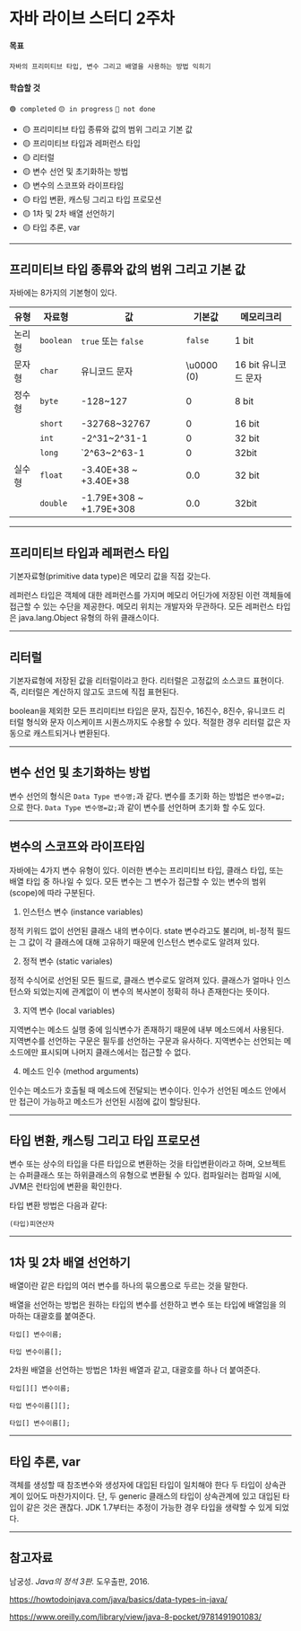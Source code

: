 # 자바 라이브 스터디 2주차

#### 목표

```
자바의 프리미티브 타입, 변수 그리고 배열을 사용하는 방법 익히기
```

#### 학습할 것

`🟢 completed` `🟡 in progress` `🔘 not done`

- 🟡 프리미티브 타입 종류와 값의 범위 그리고 기본 값
- 🟡 프리미티브 타입과 레퍼런스 타입
- 🟡 리터럴
- 🟡 변수 선언 및 초기화하는 방법
- 🟡 변수의 스코프와 라이프타임
- 🟡 타입 변환, 캐스팅 그리고 타입 프로모션
- 🟡 1차 및 2차 배열 선언하기
- 🟡 타입 추론, var

---

## 프리미티브 타입 종류와 값의 범위 그리고 기본 값

자바에는 8가지의 기본형이 있다.

|유형|자료형|값|기본값|메모리크리|
|---|---|---|---|---|
|논리형| `boolean` | `true` 또는 `false`  | `false`  | 1 bit |
|문자형| `char`    | 유니코드 문자 | \u0000 (0)  | 16 bit 유니코드 문자  |
|정수형| `byte`    | -128~127  | 0  | 8 bit  |
|     | `short`    | -32768~32767  | 0  |  16 bit |
|     | `int`    | -2^31~2^31-1  | 0  | 32 bit  |
|     | `long`    |  `2^63~2^63-1 | 0  | 32bit  |
|실수형| `float`    | -3.40E+38 ~ +3.40E+38  | 0.0  | 32 bit  |
|     | `double`    | -1.79E+308 ~ +1.79E+308  | 0.0  | 32bit  |

---

## 프리미티브 타입과 레퍼런스 타입

기본자료형(primitive data type)은 메모리 값을 직접 갖는다. 

레퍼런스 타입은 객체에 대한 레퍼런스를 가지며 메모리 어딘가에 저장된 이런 객체들에 접근할 수 있는 수단을 제공한다. 메모리 위치는 개발자와 무관하다. 모든 레퍼런스 타입은 java.lang.Object 유형의 하위 클래스이다.

---

## 리터럴

기본자료형에 저장된 값을 리터럴이라고 한다. 리터럴은 고정값의 소스코드 표현이다. 즉, 리터럴은 계산하지 않고도 코드에 직접 표현된다.

boolean을 제외한 모든 프리미티브 타입은 문자, 집진수, 16진수, 8진수, 유니코드 리터럴 형식와 문자 이스케이프 시퀀스까지도 수용할 수 있다. 적절한 경우 리터럴 값은 자동으로 캐스트되거나 변환된다. 

---

## 변수 선언 및 초기화하는 방법

변수 선언의 형식은 `Data Type 변수명;`과 같다.
변수를 초기화 하는 방법은 `변수명=값;`으로 한다.
`Data Type 변수명=값;`과 같이 변수를 선언하며 초기화 할 수도 있다.

---

## 변수의 스코프와 라이프타임

자바에는 4가지 변수 유형이 있다. 이러한 변수는 프리미티브 타입, 클래스 타입, 또는 배열 타입 중 하나일 수 있다. 모든 변수는 그 변수가 접근할 수 있는 변수의 범위(scope)에 따라 구분된다.

1. 인스턴스 변수 (instance variables)

정적 키워드 없이 선언된 클래스 내의 변수이다. state 변수라고도 불리며, 비-정적 필드는 그 값이 각 클래스에 대해 고유하기 때문에 인스턴스 변수로도 알려져 있다. 

2. 정적 변수 (static variales)

정적 수식어로 선언된 모든 필드로, 클래스 변수로도 알려져 있다. 클래스가 얼마나 인스턴스와 되었는지에 관계없이 이 변수의 복사본이 정확히 하나 존재한다는 뜻이다.

3. 지역 변수 (local variables)

지역변수는 메소드 실행 중에 임식변수가 존재하기 때문에 내부 메소드에서 사용된다. 지역변수를 선언하는 구문은 필두를 선언하는 구문과 유사하다. 지역변수는 선언되는 메소드에만 표시되며 나머지 클래스에서는 접근할 수 없다.

4. 메소드 인수 (method arguments)

인수는 메소드가 호출될 때 메소드에 전달되는 변수이다. 인수가 선언된 메소드 안에서만 접근이 가능하고 메소드가 선언된 시점에 값이 할당된다.

---

## 타입 변환, 캐스팅 그리고 타입 프로모션

변수 또는 상수의 타입을 다른 타입으로 변환하는 것을 타입변환이라고 하며, 오브젝트는 슈퍼클래스 또는 하위클래스의 유형으로 변환될 수 있다. 컴파일러는 컴파일 시에, JVM은 런타임에 변환을 확인한다.

타입 변환 방법은 다음과 같다:

```(타입)피연산자```

---

## 1차 및 2차 배열 선언하기

배열이란 같은 타입의 여러 변수를 하나의 묶으롬으로 두르는 것을 말한다.

배열을 선언하는 방법은 원하는 타입의 변수를 선한하고 변수 또는 타입에 배열임을 의마하는 대괄호를 붙여준다. 

```
타입[] 변수이름;

타입 변수이름[];
```

2차원 배열을 선언하는 방법은 1차원 배열과 같고, 대괄호를 하나 더 붙여준다.

```
타입[][] 변수이름;

타입 변수이름[][];

타입[] 변수이름[];
```

---

## 타입 추론, var

객체를 생성할 때 참조변수와 생성자에 대입된 타입이 일치해야 한다 두 타입이 상속관계이 있어도 마찬가지이다. 단, 두 generic 클래스의 타입이 상속관계에 있고 대입된 타입이 같은 것은 괜찮다. JDK 1.7부터는 추정이 가능한 경우 타입을 생략할 수 있게 되었다.

---

## 참고자료

남궁성. _Java의 정석 3판._ 도우출판, 2016.

https://howtodoinjava.com/java/basics/data-types-in-java/

https://www.oreilly.com/library/view/java-8-pocket/9781491901083/

<!-- 

데이터값의 범위가 왜 그렇게 정해져있는지에 대해서 알아보기
자바에서의 unsigned 타입 자료형?

유니코드 언급

https://www.inflearn.com/course/the-java-java8?inst=6fcc1e30
144229b4ba73ff50

-->
